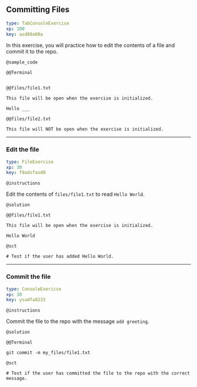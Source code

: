 ## Committing Files


```yaml
type: TabConsoleExercise
xp: 100
key: asd89a00a
```

In this exercise, you will practice how to edit the contents of a file and commit it to the repo.


`@sample_code`

`@@Terminal`

```{sh}

```

`@@files/file1.txt`

```{text open = TRUE, focus = TRUE, delete = FALSE, rename = FALSE}
This file will be open when the exercise is initialized.

Hello ___
```

`@@files/file2.txt`

```{text}
This file will NOT be open when the exercise is initialized.
```

***

### Edit the file

```yaml
type: FileExercise
xp: 30
key: f9adsfasd0
```

`@instructions`

Edit the contents of `files/file1.txt` to read `Hello World`.

`@solution`

`@@files/file1.txt`

```{text}
This file will be open when the exercise is initialized.

Hello World
```

`@sct`

```{python}
# Test if the user has added Hello World.
```


***

### Commit the file

```yaml
type: ConsoleExericse
xp: 30
key: ysadfa8233
```

`@instructions`

Commit the file to the repo with the message `add greeting`.

`@solution`

`@@Terminal`

```{sh}
git commit -m my_files/file1.txt
```

`@sct`

```{python}
# Test if the user has committed the file to the repo with the correct message.
```


